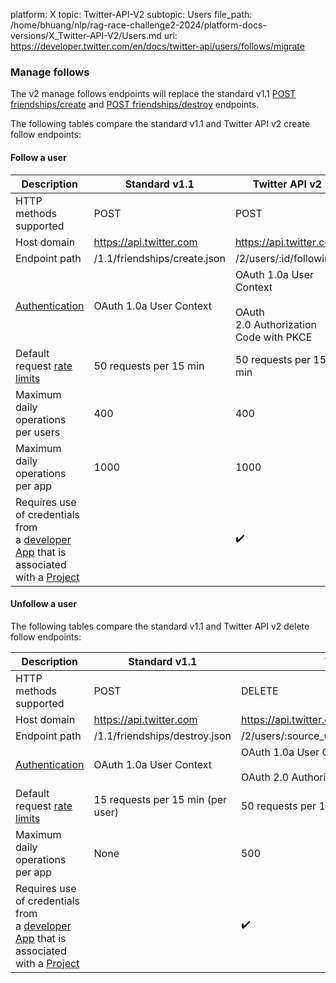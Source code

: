 platform: X
topic: Twitter-API-V2
subtopic: Users
file_path: /home/bhuang/nlp/rag-race-challenge2-2024/platform-docs-versions/X_Twitter-API-V2/Users.md
url: https://developer.twitter.com/en/docs/twitter-api/users/follows/migrate


### Manage follows

The v2 manage follows endpoints will replace the standard v1.1 [POST friendships/create](https://developer.twitter.com/en/docs/twitter-api/v1/accounts-and-users/follow-search-get-users/api-reference/post-friendships-create) and [POST friendships/destroy](https://developer.twitter.com/en/docs/twitter-api/v1/accounts-and-users/follow-search-get-users/api-reference/post-friendships-destroy) endpoints.

The following tables compare the standard v1.1 and Twitter API v2 create follow endpoints:

#### Follow a user

| Description | Standard v1.1 | Twitter API v2 |
| --- | --- | --- |
| HTTP methods supported | POST | POST |
| Host domain | https://api.twitter.com | https://api.twitter.com |
| Endpoint path | /1.1/friendships/create.json | /2/users/:id/following |
| [Authentication](https://developer.twitter.com/content/developer-twitter/en/docs/authentication) | OAuth 1.0a User Context | OAuth 1.0a User Context<br><br>OAuth 2.0 Authorization Code with PKCE |
| Default request [rate limits](https://developer.twitter.com/content/developer-twitter/en/docs/rate-limits) | 50 requests per 15 min | 50 requests per 15 min |
| Maximum daily operations per users | 400 | 400 |
| Maximum daily operations per app | 1000 | 1000 |
| Requires use of credentials from a [developer App](https://developer.twitter.com/en/docs/apps) that is associated with a [Project](https://developer.twitter.com/en/docs/projects) |     | ✔️  |

#### Unfollow a user

The following tables compare the standard v1.1 and Twitter API v2 delete follow endpoints:

| Description | Standard v1.1 | Twitter API v2 |
| --- | --- | --- |
| HTTP methods supported | POST | DELETE |
| Host domain | https://api.twitter.com | https://api.twitter.com |
| Endpoint path | /1.1/friendships/destroy.json | /2/users/:source\_user\_id/following/:target\_user\_id |
| [Authentication](https://developer.twitter.com/content/developer-twitter/en/docs/authentication) | OAuth 1.0a User Context | OAuth 1.0a User Context<br><br>OAuth 2.0 Authorization Code with PKCE |
| Default request [rate limits](https://developer.twitter.com/content/developer-twitter/en/docs/rate-limits) | 15 requests per 15 min (per user) | 50 requests per 15 min (per user) |
| Maximum daily operations per app | None | 500 |
| Requires use of credentials from a [developer App](https://developer.twitter.com/en/docs/apps) that is associated with a [Project](https://developer.twitter.com/en/docs/projects) |     | ✔️  |